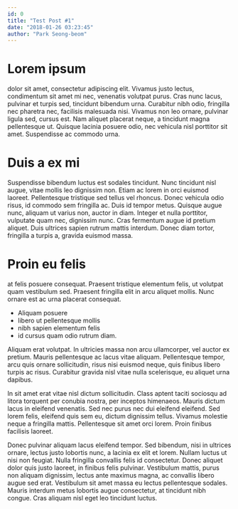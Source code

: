 ```yaml
---
id: 0
title: "Test Post #1"
date: "2018-01-26 03:23:45"
author: "Park Seong-beom"
---
```


# Lorem ipsum 

dolor sit amet, consectetur adipiscing elit. Vivamus justo lectus, condimentum sit amet mi nec, venenatis volutpat purus. Cras nunc lacus, pulvinar et turpis sed, tincidunt bibendum urna. Curabitur nibh odio, fringilla nec pharetra nec, facilisis malesuada nisi. Vivamus non leo ornare, pulvinar ligula sed, cursus est. Nam aliquet placerat neque, a tincidunt magna pellentesque ut. Quisque lacinia posuere odio, nec vehicula nisl porttitor sit amet. Suspendisse ac commodo urna.

# Duis a ex mi

Suspendisse bibendum luctus est sodales tincidunt. Nunc tincidunt nisl augue, vitae mollis leo dignissim non. Etiam ac lorem in orci euismod laoreet. Pellentesque tristique sed tellus vel rhoncus. Donec vehicula odio risus, id commodo sem fringilla ac. Duis id tempor metus. Quisque augue nunc, aliquam ut varius non, auctor in diam. Integer et nulla porttitor, vulputate quam nec, dignissim nunc. Cras fermentum augue id pretium aliquet. Duis ultrices sapien rutrum mattis interdum. Donec diam tortor, fringilla a turpis a, gravida euismod massa.

# Proin eu felis 

at felis posuere consequat. Praesent tristique elementum felis, ut volutpat quam vestibulum sed. Praesent fringilla elit in arcu aliquet mollis. Nunc ornare est ac urna placerat consequat. 

 * Aliquam posuere 
 * libero ut pellentesque mollis 
 * nibh sapien elementum felis 
 * id cursus quam odio rutrum diam. 

Aliquam erat volutpat. In ultricies massa non arcu ullamcorper, vel auctor ex pretium. Mauris pellentesque ac lacus vitae aliquam. Pellentesque tempor, arcu quis ornare sollicitudin, risus nisi euismod neque, quis finibus libero turpis ac risus. Curabitur gravida nisl vitae nulla scelerisque, eu aliquet urna dapibus.

In sit amet erat vitae nisl dictum sollicitudin. Class aptent taciti sociosqu ad litora torquent per conubia nostra, per inceptos himenaeos. Mauris dictum lacus in eleifend venenatis. Sed nec purus nec dui eleifend eleifend. Sed lorem felis, eleifend quis sem eu, dictum dignissim tellus. Vivamus molestie neque a fringilla mattis. Pellentesque sit amet orci lorem. Proin finibus facilisis laoreet.

Donec pulvinar aliquam lacus eleifend tempor. Sed bibendum, nisi in ultrices ornare, lectus justo lobortis nunc, a lacinia ex elit et lorem. Nullam luctus ut nisi non feugiat. Nulla fringilla convallis felis id consectetur. Donec aliquet dolor quis justo laoreet, in finibus felis pulvinar. Vestibulum mattis, purus non aliquam dignissim, lectus ante maximus magna, ac convallis libero augue sed erat. Vestibulum sit amet massa eu lectus pellentesque sodales. Mauris interdum metus lobortis augue consectetur, at tincidunt nibh congue. Cras aliquam nisl eget leo tincidunt luctus.